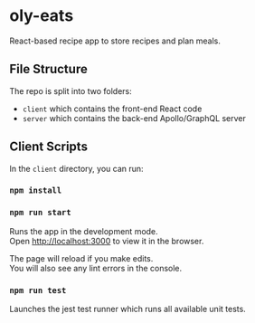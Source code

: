 # oly-eats

React-based recipe app to store recipes and plan meals.

## File Structure

The repo is split into two folders:
- `client` which contains the front-end React code
- `server` which contains the back-end Apollo/GraphQL server

## Client Scripts

In the `client` directory, you can run:

### `npm install`
### `npm run start`

Runs the app in the development mode.<br />
Open [http://localhost:3000](http://localhost:3000) to view it in the browser.

The page will reload if you make edits.<br />
You will also see any lint errors in the console.

### `npm run test`

Launches the jest test runner which runs all available unit tests.
